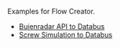 Examples for Flow Creator.
* [Buienradar API to Databus](/buienradar.json)
* [Screw Simulation to Databus](/screwsimulation.json)

